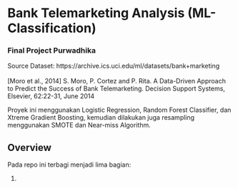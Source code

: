 <h1> Bank Telemarketing Analysis (ML-Classification) </h1>
<h3> Final Project Purwadhika </h3>

<p> Source Dataset: https://archive.ics.uci.edu/ml/datasets/bank+marketing <br><br>[Moro et al., 2014] S. Moro, P. Cortez and P. Rita. A Data-Driven Approach to Predict the Success of Bank Telemarketing. Decision Support Systems, Elsevier, 62:22-31, June 2014</p>

Proyek ini menggunakan Logistic Regression, Random Forest Classifier, dan Xtreme Gradient Boosting, kemudian dilakukan juga resampling menggunakan SMOTE dan Near-miss Algorithm. 

## Overview

Pada repo ini terbagi menjadi lima bagian:

1. 
